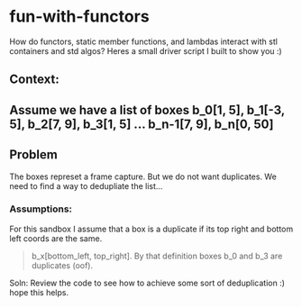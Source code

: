 # fun-with-functors
How do functors, static member functions, and lambdas interact with stl containers and std algos? Heres a small driver script I built to show you :)

## Context: 
Assume we have a list of boxes b_0[1, 5], b_1[-3, 5], b_2[7, 9], b_3[1, 5] ... b_n-1[7, 9], b_n[0, 50]
------------
## Problem 
The boxes represet a frame capture. But we do not want duplicates. We need to find a way to dedupliate the list... 

### Assumptions: 
For this sandbox I assume that a box is a duplicate if its top right and bottom left coords are the same. 
>b_x[bottom_left, top_right]. 
By that definition boxes b_0 and b_3 are duplicates (oof). 

Soln: 
Review the code to see how to achieve some sort of deduplication :) hope this helps. 

